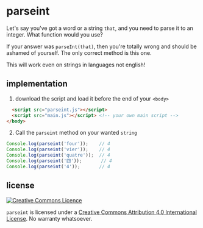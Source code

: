 # parseint

Let's say you've got a word or a string `that`, and you need to parse it to an integer. What function would you use?

If your answer was `parseInt(that)`, then you're totally wrong and should be ashamed of yourself. The only correct method is this one.

This will work even on strings in languages not english!

## implementation

1. download the script and load it before the end of your `<body>`

```html
  <script src="parseint.js"></script>
  <script src="main.js"></script> <!-- your own main script -->
</body>
```

2. Call the `parseint` method on your wanted `string`

```js
Console.log(parseint('four'));    // 4
Console.log(parseint('vier'));    // 4
Console.log(parseint('quatre'));  // 4
Console.log(parseint('四'));       // 4
Console.log(parseint('4'));       // 4
```

## license

[![Creative Commons Licence](https://i.creativecommons.org/l/by/4.0/88x31.png)](http://creativecommons.org/licenses/by/4.0/)

`parseint` is licensed under a [Creative Commons Attribution 4.0 International License](http://creativecommons.org/licenses/by/4.0/). No warranty whatsoever.